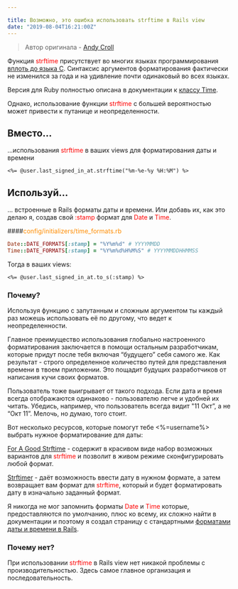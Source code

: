 ```yaml
---

title: Возможно, это ошибка использовать strftime в Rails view
date: "2019-08-04T16:21:00Z"
---
```


> Автор оригинала - [Andy Croll](https://andycroll.com/ruby/using-strftime-in-a-rails-view-is-probably-a-mistake/)

Функция <span style="color:red">strftime</span> присутствует во многих языках программирования [вплоть до языка C](https://en.wikipedia.org/wiki/C_date_and_time_functions#strftime). Синтаксис аргументов форматирования фактически не изменился за года и на удивление почти одинаковый во всех языках. 

Версия для Ruby полностью описана в документации к [классу Time](https://ruby-doc.org/core-2.6.3/Time.html#method-i-strftime).

Однако, использование функции <span style="color:red">strftime</span> с большей вероятностью может привести к путанице и неопределенности. 

## Вместо...

...использования <span style="color:red">strftime</span> в ваших views для форматирования даты и времени

```erb
<%= @user.last_signed_in_at.strftime("%m-%e-%y %H:%M") %>
```

## Используй…
… встроенные в Rails форматы даты и времени. Или добавь их, как это делаю я, создав свой <span style="color:red">:stamp</span> формат для <span style="color:red">Date</span> и <span style="color:red">Time</span>.

####<span style="color:darkorange">config/initializers/time_formats.rb</span>

```ruby
Date::DATE_FORMATS[:stamp] = "%Y%m%d" # YYYYMMDD
Time::DATE_FORMATS[:stamp] = "%Y%m%d%H%M%S" # YYYYMMDDHHMMSS
```

Тогда в ваших views:

```erb
<%= @user.last_signed_in_at.to_s(:stamp) %>
```

### Почему?

Используя функцию с запутанным и сложным аргументом ты каждый раз можешь использовать её по другому, что ведет к неопределенности. 

Главное преимущество использования глобально настроенного форматирования заключается в помощи остальным разработчикам, которые придут после тебя включая “будущего” себя самого же. Как результат - строго определенное количество путей для представления времени в твоем приложении. Это пощадит будущих разработчиков от написания кучи своих форматов.  

Пользователь тоже выигрывает от такого подхода. Если дата и время всегда отображаются одинаково - пользователю легче и удобней их читать. Убедись, например, что пользователь всегда видит "11 Окт”, а не “Окт 11”. Мелочь, но думаю, того стоит. 

Вот несколько ресурсов, которые помогут тебе <%=username%> выбрать нужное форматирование для даты:

[For A Good Strftime](https://www.foragoodstrftime.com/)  -  содержит в красивом виде набор возможных вариантов для <span style="color:red">strftime</span> и позволит в живом режиме сконфигурировать любой формат.

[Strftimer](http://strftimer.com/) - даёт возможность ввести дату в нужном формате, а затем возвращает вам формат для <span style="color:red">strftime</span>, который и будет форматировать дату в изначально заданный формат.

Я никогда не мог запомнить форматы <span style="color:red">Date</span> и <span style="color:red">Time</span> которые, предоставляются по умолчанию, плюс ко всему, их сложно найти в документации и поэтому я создал страницу с стандартными [форматами даты и времени в Rails](https://railsdatetimeformats.com/). 

### Почему нет?

При использовании <span style="color:red">strftime</span> в Rails view нет никакой проблемы с производительностью. Здесь самое главное организация и последовательность.


